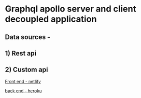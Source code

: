 # Graphql apollo server and client decoupled application 
## Data sources - 
## 1) Rest api
## 2) Custom api

[Front end - netlify](https://apollo-client-app.netlify.app/)


[back end - heroku](https://apollo-server-api-graphql.herokuapp.com/)
